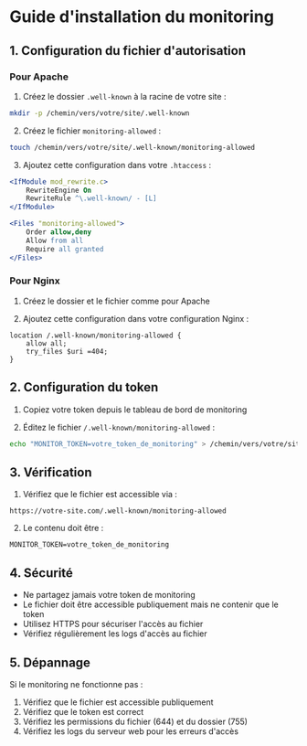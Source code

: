 # Guide d'installation du monitoring

## 1. Configuration du fichier d'autorisation

### Pour Apache

1. Créez le dossier `.well-known` à la racine de votre site :
```bash
mkdir -p /chemin/vers/votre/site/.well-known
```

2. Créez le fichier `monitoring-allowed` :
```bash
touch /chemin/vers/votre/site/.well-known/monitoring-allowed
```

3. Ajoutez cette configuration dans votre `.htaccess` :
```apache
<IfModule mod_rewrite.c>
    RewriteEngine On
    RewriteRule ^\.well-known/ - [L]
</IfModule>

<Files "monitoring-allowed">
    Order allow,deny
    Allow from all
    Require all granted
</Files>
```

### Pour Nginx

1. Créez le dossier et le fichier comme pour Apache

2. Ajoutez cette configuration dans votre configuration Nginx :
```nginx
location /.well-known/monitoring-allowed {
    allow all;
    try_files $uri =404;
}
```

## 2. Configuration du token

1. Copiez votre token depuis le tableau de bord de monitoring

2. Éditez le fichier `/.well-known/monitoring-allowed` :
```bash
echo "MONITOR_TOKEN=votre_token_de_monitoring" > /chemin/vers/votre/site/.well-known/monitoring-allowed
```

## 3. Vérification

1. Vérifiez que le fichier est accessible via :
```
https://votre-site.com/.well-known/monitoring-allowed
```

2. Le contenu doit être :
```
MONITOR_TOKEN=votre_token_de_monitoring
```

## 4. Sécurité

- Ne partagez jamais votre token de monitoring
- Le fichier doit être accessible publiquement mais ne contenir que le token
- Utilisez HTTPS pour sécuriser l'accès au fichier
- Vérifiez régulièrement les logs d'accès au fichier

## 5. Dépannage

Si le monitoring ne fonctionne pas :

1. Vérifiez que le fichier est accessible publiquement
2. Vérifiez que le token est correct
3. Vérifiez les permissions du fichier (644) et du dossier (755)
4. Vérifiez les logs du serveur web pour les erreurs d'accès 